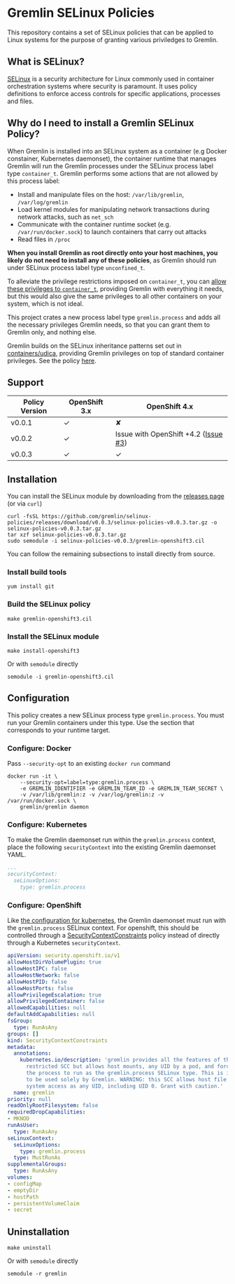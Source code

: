 # Gremlin SELinux Policies

This repository contains a set of SELinux policies that can be applied to Linux systems for the purpose of granting various priviledges to Gremlin.


## What is SELinux?

[SELinux][about_selinux] is a security architecture for Linux commonly used in container orchestration systems where security is paramount. It uses policy definitions to enforce access controls for specific applications, processes and files.

## Why do I need to install a Gremlin SELinux Policy?

When Gremlin is installed into an SELinux system as a container (e.g Docker constainer, Kubernetes daemonset), the container runtime that manages Gremlin will run the Gremlin processes under the SELinux process label type `container_t`. Gremlin performs some actions that are not allowed by this process label:

* Install and manipulate files on the host: `/var/lib/gremlin`, `/var/log/gremlin`
* Load kernel modules for manipulating network transactions during network attacks, such as `net_sch`
* Communicate with the container runtime socket (e.g. `/var/run/docker.sock`) to launch containers that carry out attacks
* Read files in `/proc`

**When you install Gremlin as root directly onto your host machines, you likely do not need to install any of these policies**, as Gremlin should run under SELinux process label type `unconfined_t`.

To alleviate the privilege restrictions imposed on `container_t`, you can [allow these privileges to `container_t`][about_allowcontainert], providing Gremlin with everything it needs, but this would also give the same privileges to all other containers on your system, which is not ideal.

This project crates a new process label type `gremlin.process` and adds all the necessary privileges Gremlin needs, so that you can grant them to Gremlin only, and nothing else.

Gremlin builds on the SELinux inheritance patterns set out in [containers/udica][about_containersudica], providing Gremlin privileges on top of standard container privileges. See the policy [here][gremlinpolicy].

## Support

| Policy Version | OpenShift 3.x | OpenShift 4.x |
| -------------- | --------------| ------------- |
| v0.0.1         | ✓             | ✘             |
| v0.0.2         | ✓             | Issue with OpenShift +4.2 ([Issue #3](https://github.com/gremlin/selinux-policies/issues/3)) |
| v0.0.3         | ✓             | ✓             |

## Installation

You can install the SELinux module by downloading from the [releases page][releases] (or via `curl`)

```shell
curl -fsSL https://github.com/gremlin/selinux-policies/releases/download/v0.0.3/selinux-policies-v0.0.3.tar.gz -o selinux-policies-v0.0.3.tar.gz
tar xzf selinux-policies-v0.0.3.tar.gz
sudo semodule -i selinux-policies-v0.0.3/gremlin-openshift3.cil
```

You can follow the remaining subsections to install directly from source.

### Install build tools

```shell
yum install git
```

### Build the SELinux policy

```shell
make gremlin-openshift3.cil
```

### Install the SELinux module


```shell
make install-openshift3
```

Or with `semodule` directly

```
semodule -i gremlin-openshift3.cil
```

## Configuration

This policy creates a new SELinux process type `gremlin.process`. You must run your Gremlin containers under this type. Use the section that corresponds to your runtime target.

### Configure: Docker

Pass `--security-opt` to an existing `docker run` command

```shell
docker run -it \
	--security-opt=label=type:gremlin.process \
	-e GREMLIN_IDENTIFIER -e GREMLIN_TEAM_ID -e GREMLIN_TEAM_SECRET \
	-v /var/lib/gremlin:z -v /var/log/gremlin:z -v /var/run/docker.sock \
	gremlin/gremlin daemon
```

### Configure: Kubernetes

To make the Gremlin daemonset run within the `gremlin.process` context, place the following `securityContext` into the existing Gremlin daemonset YAML.

```yaml
...
securityContext:
  seLinuxOptions:
    type: gremlin.process
```

### Configure: OpenShift

Like [the configuration for kubernetes][config_kubernetes], the Gremlin daemonset must run with the `gremlin.process` SELinux context. For openshift, this should be controlled through a [SecurityContextConstraints][about_scc] policy instead of directly through a Kubernetes `securityContext`.

```yaml
apiVersion: security.openshift.io/v1
allowHostDirVolumePlugin: true
allowHostIPC: false
allowHostNetwork: false
allowHostPID: false
allowHostPorts: false
allowPrivilegeEscalation: true
allowPrivilegedContainer: false
allowedCapabilities: null
defaultAddCapabilities: null
fsGroup:
  type: RunAsAny
groups: []
kind: SecurityContextConstraints
metadata:
  annotations:
    kubernetes.io/description: 'gremlin provides all the features of the
      restricted SCC but allows host mounts, any UID by a pod, and forces 
      the process to run as the gremlin.process SELinux type. This is intended 
      to be used solely by Gremlin. WARNING: this SCC allows host file
      system access as any UID, including UID 0. Grant with caution.'
  name: gremlin
priority: null
readOnlyRootFilesystem: false
requiredDropCapabilities:
- MKNOD
runAsUser:
  type: RunAsAny
seLinuxContext:
  seLinuxOptions:
    type: gremlin.process
  type: MustRunAs
supplementalGroups:
  type: RunAsAny
volumes:
- configMap
- emptyDir
- hostPath
- persistentVolumeClaim
- secret
```

## Uninstallation

```shell
make uninstall
```

Or with `semodule` directly

```shell
semodule -r gremlin
```

[releases]: https://github.com/gremlin/selinux-policies/releases
[about_selinux]: https://www.redhat.com/en/topics/linux/what-is-selinux
[configuration]: #configuration
[config_kubernetes]: #configure-kubernetes
[configure_kubernetes]: #configure-openshift
[about_scc]: https://docs.openshift.com/container-platform/4.5/authentication/managing-security-context-constraints.html#:~:text=Updating%20an%20SCC-,About%20Security%20Context%20Constraints,what%20resources%20it%20can%20access.
[about_allowcontainert]: https://gremlin.com/docs/security/overview/#bypass-container_t-restrictions
[about_containersudica]: https://github.com/containers/udica
[gremlinpolicy]: https://github.com/gremlin/selinux-policies/blob/master/policies/gremlin_container.cil
